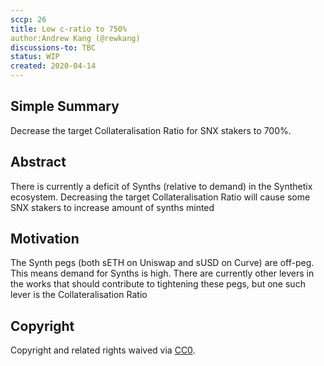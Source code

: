```yaml
---
sccp: 26
title: Low c-ratio to 750%
author:Andrew Kang (@rewkang)
discussions-to: TBC
status: WIP
created: 2020-04-14
---
```


## Simple Summary
Decrease the target Collateralisation Ratio for SNX stakers to 700%.

## Abstract
There is currently a deficit of Synths (relative to demand) in the Synthetix ecosystem. Decreasing the target Collateralisation Ratio will cause some SNX stakers to increase amount of synths minted

## Motivation
The Synth pegs (both sETH on Uniswap and sUSD on Curve) are off-peg. This means demand for Synths is high. There are currently other levers in the works that should contribute to tightening these pegs, but one such lever is the Collateralisation Ratio

## Copyright
Copyright and related rights waived via [CC0](https://creativecommons.org/publicdomain/zero/1.0/).